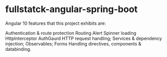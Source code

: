 # fullstatck-angular-spring-boot

Angular 10 features that this project exhibits are:

Authentication & route protection
Routing
Alert
Spinner loading
HttpInterceptor
AuthGaurd
HTTP request handling;
Services & dependency injection;
Observables;
Forms Handling
directives, components & databinding.